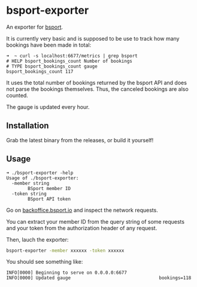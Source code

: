# bsport-exporter

An exporter for [bsport](bsport.io).

It is currently very basic and is supposed to be use to track how many bookings have been made in total:

```
➜  ~ curl -s localhost:6677/metrics | grep bsport
# HELP bsport_bookings_count Number of bookings
# TYPE bsport_bookings_count gauge
bsport_bookings_count 117
```

It uses the total number of bookings returned by the bsport API and does not parse the bookings themselves. Thus, the canceled bookings are also counted.

The gauge is updated every hour.

## Installation

Grab the latest binary from the releases, or build it yourself!

## Usage

```
➜ ./bsport-exporter -help
Usage of ./bsport-exporter:
  -member string
        BSport member ID
  -token string
        BSport API token
```

Go on [backoffice.bsport.io](https://backoffice.bsport.io/) and inspect the network requests.

You can extract your member ID from the query string of some requests and your token from the authorization header of any request.

Then, lauch the exporter:

```sh
bsport-exporter -member xxxxxx -token xxxxxx
```

You should see something like:

```
INFO[0000] Beginning to serve on 0.0.0.0:6677
INFO[0000] Updated gauge                                 bookings=118
```
